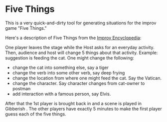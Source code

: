 # Five Things

This is a very quick-and-dirty tool for generating situations for the improv game "Five Things."

Here's a description of Five Things from the [Improv Encyclopedia](http://improvencyclopedia.org/games/Five_Things.html):

One player leaves the stage while the Host asks for an everyday activity. Then, audience and host will change 5 things about that activity. Example: suggestion is feeding the cat. One might change the following:

- change the cat into something else, say a tiger
- change the verb into some other verb, say deep frying
- change the location from where one might feed the cat. Say the Vatican.
- change the character. Say character changes from cat-owner to postman
- add interaction with a famous person, say Elvis.

After that the 1st player is brought back in and a scene is played in Gibberish . The other players have exactly 5 minutes to make the first player guess each of the five things.